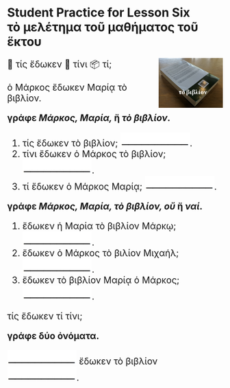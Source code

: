 <h1>Student Practice for Lesson Six</br>
τὸ μελέτημα τοῦ μαθήματος τοῦ ἕκτου</h1>

<div style="font-size:150%">
<img align="right" src="images/biblion.png" style="width: 150px">
<p>👫 τίς	ἔδωκεν	👫 τίνι	📦 τί;</p>
<p>ὁ Μάρκος ἔδωκεν Μαρίᾳ τὸ βιβλίον.</p>
<p><strong>γράφε <em>Μάρκος, Μαρία, </em>ἤ<em> τὸ βιβλίον</em>.</strong></p>
<ol>
  <li>τίς ἔδωκεν τὸ βιβλίον; <img src="images/blankline.jpeg">.</li>
  <li>τίνι ἔδωκεν ὁ Μάρκος τὸ βιβλίον; <img src="images/blankline.jpeg">.</li>
  <li>τί ἔδωκεν ὁ Μάρκος Μαρίᾳ; <img src="images/blankline.jpeg">.</li>
</ol>
<p><strong>γράφε <em>Μάρκος, Μαρία, τὸ βιβλίον, οὔ </em>ἤ <em>ναί</em>.</strong></p>
<ol>
  <li>ἔδωκεν ἡ Μαρία τὸ βιβλίον Μάρκῳ; <img src="images/blankline.jpeg">.</li>
  <li>ἔδωκεν ὁ Μάρκος τὸ βιλίον Μιχαήλ; <img src="images/blankline.jpeg">.</li>
  <li>ἔδωκεν τὸ βιβλίον Μαρίᾳ ὁ Μάρκος; <img src="images/blankline.jpeg">.</li>
</ol>

<p>τίς ἔδωκεν τί τίνι;</p>
<p><strong>γράφε δύο ὀνόματα.</strong></p>
<p><img src="images/blankline.jpeg"> ἔδωκεν τὸ βιβλίον <img src="images/blankline.jpeg">.</p>

</div>